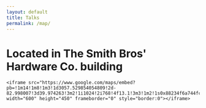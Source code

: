```yaml
---
layout: default
title: Talks
permalink: /map/
---
```

<div class="page">

  <h1>Located in The Smith Bros' Hardware Co. building</h1>

  <div class="google-maps">

    <iframe src="https://www.google.com/maps/embed?pb=!1m14!1m8!1m3!1d3057.529854054809!2d-82.998007!3d39.974263!3m2!1i1024!2i768!4f13.1!3m3!1m2!1s0x88234f6a744fc7b9%3A0xd0c230a717d372f2!2sPillar+Technology+Group+LLC!5e0!3m2!1sen!2sus!4v1408054907645" width="600" height="450" frameborder="0" style="border:0"></iframe>  
  
  </div>

</div>